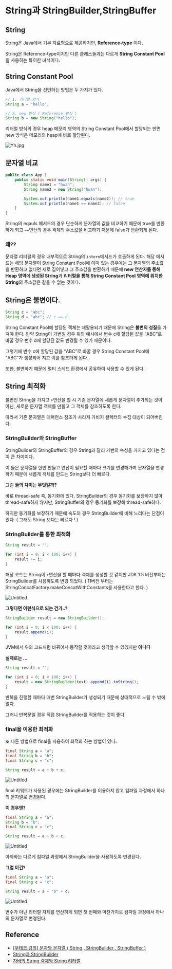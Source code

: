 # String과 StringBuilder,StringBuffer

## String

String은 Java에서 기본 자료형으로 제공하지만, **Reference-type** 이다.

String은 Reference-type이지만 다른 클래스들과는 다르게 **String Constant Pool**을 사용하는 특이한 녀석이다.

## **String Constant Pool**

Java에서 String을 선언하는 방법은  두 가지가 있다.

```java
// 1. 리터럴 방식 
String a = "hello";

// 2. new 방식 ( Reference 방식 )
String b = new String("hello"); 
```

리터럴 방식의 경우 heap 메모리 영역의  String Constant Pool에서 할당되는 반면 new 방식은 메모리의  heap에 바로 할당된다.

![ Yh.jpg](https://tva1.sinaimg.cn/large/e6c9d24egy1h0hvlqt52oj20u00v9dhd.jpg)

## 문자열 비교

```java
public class App {
    public static void main(String[] args) {
        String name1 = "hwan";
        String name2 = new String("hwan");

        System.out.println(name1.equals(name2)); // true
        System.out.println(name1 == name2); // false
    }
}
```

String의 eqauls 메서드의 경우 단순하게 문자열의 값을 비교하기 때문에 true를 반환하게 되고 `==`연산의 경우 객체의 주소값을 비교하기 때문에 false가 반환되게 된다. 

### 왜??

문자열 리터럴의 경우 내부적으로 String의 `intern`메서드가 호출하게 된다. 해당 메서드는 해당 문자열이 String Constant Pool에 이미 있는 경우에는 그 문자열의 주소값을 반환하고 없다면 새로 집어넣고 그 주소값을 반환하기 때문에 **new 연산자를 통해 Heap 영역에 생성된 String**과 **리터럴을 통해 String Constant Pool 영역에 위치한 String**의 주소값은 같을 수 없는 것이다.

## String은 불변이다.

```java
String c = "abc";
String d = "abc"; // c == d
```

String Constant Pool에 할당된 객체는 재활용되기 때문에 String은 **불변의 성질**을 가져야 한다. 만약 String이 가변일 경우 위의 예시에서 변수 c에 할당된 값을 “ABC”로 바꿀 경우 변수 d에 할당된 값도 변경될 수 있기 때문이다.

그렇기에 변수 c에 할당된 값을 “ABC”로 바꿀 경우 String Constant Pool에 “ABC”가 생성되어 지고 이를 참조하게 된다. 

또한, 불변하기 때문에 멀티 스레드 환경에서 공유하여 사용할 수 있게 된다.

## String 최적화

불변인 String을 가지고 `+`연산을 할 시 기존 문자열에 새롭게 문자열이 추가되는 것이 아닌, 새로운 문자열 객체를 만들고 그 객체를 참조하도록 한다. 

따라서 기존 문자열은 래퍼런스 참조가 사라져 가비지 컬렉터의 수집 대상이 되어버린다.

### StringBuilder와 StringBuffer

StringBuilder와 StringBuffer의 경우 String과 달리 가변의 속성을 가지고 있다는 점이 큰 차이이다.

이 둘은 문자열을 한번 만들고 연산이 필요할 때마다 크기를 변경해가며 문자열을 변경하기 때문에 새롭게 객체를 만드는 String보다 더 빠르다.

그럼 **둘의 차이는 무엇일까?** 

바로 thread-safe 즉, 동기화에 있다. StringBuilder의 경우 동기화를 보장하지 않아 thread-safe하지 않지만, StringBuffer의 경우 동기화를 보장해 thread-safe하다.

하지만 동기화를 보장하기 때문에 속도의 경우 StringBuilder에 비해 느리다는 단점이 있다. ( 그래도 String 보다는 빠르다 ! )

### StringBuilder를 통한 최적화

```java
String result = "";

for (int i = 0; i < 100; i++) {
    result += i;
}
```

해당 코드는 String이 `+`연산을 할 때마다 객체를 생성할 것 같지만 JDK 1.5 버전부터는 StringBuilder를 사용하도록 변경 되었다.  ( 11버전 부터는 StringConcatFactory.makeConcatWithConstants를 사용한다고 한다. )

![Untitled](https://tva1.sinaimg.cn/large/e6c9d24egy1h0hvlrji5aj21t60u0n25.jpg)

**그렇다면 이런식으로 되는 건가..?**

```java
StringBuilder result = new StringBuilder();

for (int i = 0; i < 100; i++) {
    result.append(i);
}
```

JVM에서 위의 코드처럼 바뀌어서 동작할 것이라고 생각할 수 있겠지만 **아니다** 

**실제로는 ...**

```java
String result = "";

for (int i = 0; i < 100; i++) {
    result = new StringBuilder(text).append(i).toString();
}
```

반복을 진행할 때마다 매번 StringBuilder가 생성되기 때문에 상대적으로 느릴 수 밖에 없다.

그러니 반복문일 경우 직접 StringBuilder를 적용하는 것이 좋다.

### final을 이용한 최적화

또 다른 방법으로 final을 사용하여 최적화 하는 방법이 있다.

```java
final String a = "a";
final String b = "b";
final String c = "c";

String result = a + b + c;
```

![Untitled](https://tva1.sinaimg.cn/large/e6c9d24egy1h0hvlvop62j21gs0u0aes.jpg)

final 키워드가 사용된 경우에는 StringBuilder를 이용하지 않고 컴파일 과정에서 하나의 문자열로 변경된다.

**이 경우엔?**

```java
final String a = "a";
String b = "b";
final String c = "c";

String result = a + b + c;
```

![Untitled](https://tva1.sinaimg.cn/large/e6c9d24egy1h0hvltb0b7j21g60u0te3.jpg)

아까와는 다르게 컴파일 과정에서 StringBuilder을 사용하도록 변경된다.

**그럼 이건?**

```java
final String a = "a";
final String c = "c";

String result = a + "b" + c;
```

![Untitled](https://tva1.sinaimg.cn/large/e6c9d24egy1h0hvlyn5loj21g40sm429.jpg)

변수가 아닌 리터럴 자체를 연산하게 되면 첫 번째와 마찬가지로 컴파일 과정에서 하나의 문자열로 변경된다.

## Reference

- [[우테코 강의] 문자와 문자열 ( String , StringBuilder , StringBuffer )](https://pparksean.tistory.com/115)
- [String과 StringBuilder](https://toneyparky.tistory.com/28)
- [자바의 String 객체와 String 리터럴](https://madplay.github.io/post/java-string-literal-vs-string-object)